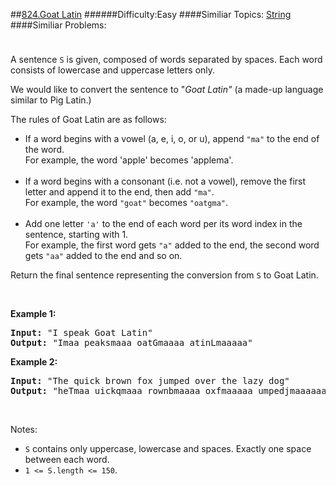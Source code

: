##[824.Goat Latin](https://leetcode.com/problems/goat-latin/description/ "824.Goat Latin")
######Difficulty:Easy
####Similiar Topics:
  [String](https://leetcode.com//tag/string)
####Similiar Problems:

<div class="question-description__3U1T" style="padding-top: 10px;"><div><p>A sentence <code>S</code> is given, composed of words separated by spaces. Each word consists of lowercase and uppercase letters only.</p>

<p>We would like to convert the sentence to "<em>Goat Latin"</em>&#160;(a made-up language similar to Pig Latin.)</p>

<p>The rules of Goat Latin are as follows:</p>

<ul>
	<li>If a word begins with a vowel (a, e, i, o, or u), append <code>"ma"</code>&#160;to the end of the word.<br/>
	For example, the word 'apple' becomes 'applema'.<br/>
	&#160;</li>
	<li>If a word begins with a consonant (i.e. not a vowel), remove the first letter and append it to the end, then add <code>"ma"</code>.<br/>
	For example, the word <code>"goat"</code>&#160;becomes <code>"oatgma"</code>.<br/>
	&#160;</li>
	<li>Add one letter <code>'a'</code>&#160;to the end of each word per its word index in the sentence, starting with 1.<br/>
	For example,&#160;the first word gets <code>"a"</code> added to the end, the second word gets <code>"aa"</code> added to the end and so on.</li>
</ul>

<p>Return the&#160;final sentence representing the conversion from <code>S</code>&#160;to Goat&#160;Latin.&#160;</p>

<p>&#160;</p>

<p><strong>Example 1:</strong></p>

<pre><strong>Input: </strong>"I speak Goat Latin"
<strong>Output: </strong>"Imaa peaksmaaa oatGmaaaa atinLmaaaaa"
</pre>

<p><strong>Example 2:</strong></p>

<pre><strong>Input: </strong>"The quick brown fox jumped over the lazy dog"
<strong>Output: </strong>"heTmaa uickqmaaa rownbmaaaa oxfmaaaaa umpedjmaaaaaa overmaaaaaaa hetmaaaaaaaa azylmaaaaaaaaa ogdmaaaaaaaaaa"
</pre>

<p>&#160;</p>

<p>Notes:</p>

<ul>
	<li><code>S</code> contains only uppercase, lowercase and spaces.&#160;Exactly one space between each word.</li>
	<li><code>1 &lt;= S.length &lt;= 150</code>.</li>
</ul></div></div><div> </div><div> </div><div> </div><div> </div><div> </div><div> </div><div> </div><div> </div><div> </div><div> </div><div> </div><div> </div><div> </div><div> </div><div> </div><div> </div><div> </div><div> </div><div> </div><div> </div><div> </div><div> </div><div> </div><div> </div><div> </div><div> </div><div> </div><div> </div><div> </div><div> </div><div> </div><div> </div><div> </div><div> </div><div> </div><div> </div><div> </div><div> </div><div> </div><div> </div><div> </div><div> </div><div> </div><div> </div><div> </div><div> </div><div> </div><div> </div><div> </div><div> </div><div> </div><div> </div><div> </div><div> </div><div> </div><div> </div><div> </div><div> </div><div> </div><div> </div><div> </div><div> </div><div> </div><div> </div><div> </div><div> </div><div> </div><div> </div><div> </div><div> </div><div> </div><div> </div><div> </div><div> </div><div> </div><div> </div><div> </div><div> </div><div> </div><div> </div><div> </div><div> </div><div> </div><div> </div><div> </div><div> </div><div> </div><div> </div><div> </div><div> </div><div> </div><div> </div><div> </div><div> </div><div> </div><div> </div><div> </div><div> </div><div> </div><div> </div><div> </div><div> </div><div> </div><div> </div><div> </div><div> </div><div> </div><div> </div><div> </div><div> </div><div> </div><div> </div>